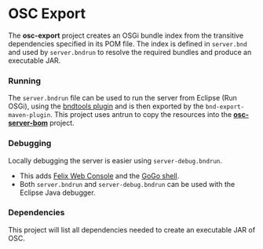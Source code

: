 # OSC Export

The **osc-export** project creates an OSGi bundle index from the transitive dependencies specified in its POM file. The index is defined in `server.bnd` and used by `server.bndrun` to resolve the required bundles and produce an executable JAR. 

### Running
The `server.bndrun` file can be used to run the server from Eclipse (Run OSGi), using the [bndtools plugin](http://bndtools.org/installation.html) and is then exported by the `bnd-export-maven-plugin`. This project uses antrun to copy the resources into the [**osc-server-bom**](../osc-server-bom) project.

### Debugging

Locally debugging the server is easier using `server-debug.bndrun`.
* This adds [Felix Web Console](http://felix.apache.org/documentation/subprojects/apache-felix-web-console.html) and the [GoGo shell](http://felix.apache.org/documentation/subprojects/apache-felix-gogo.html).
* Both `server.bndrun` and `server-debug.bndrun` can be used with the Eclipse Java debugger.

### Dependencies
This project will list all dependencies needed to create an executable JAR of OSC.